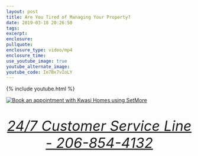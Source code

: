 ```yaml
---
layout: post
title: Are You Tired of Managing Your Property?
date: 2019-03-18 20:26:50
tags:
excerpt:
enclosure:
pullquote:
enclosure_type: video/mp4
enclosure_time:
use_youtube_image: true
youtube_alternate_image:
youtube_code: Ie7Bx7vIoLY
---
```


{% include youtube.html %}

<a style="float:none; text-align:center;" target="_blank" href="https://my.setmore.com/bookanappointmentv3.do?uniqueKey=d7fb60a0-139a-44c5-80cd-1389a9d65976"><img border="none" src="https://my.setmore.com/webapp/images/bookappt/SetMore-book-button.png" alt="Book an appointment with Kwasi Homes using SetMore"></a>
<p style="text-align: center; font-size: 38px;"><em><a href="tel:2068544132">24/7 Customer Service Line - 206-854-4132</a></em></p>